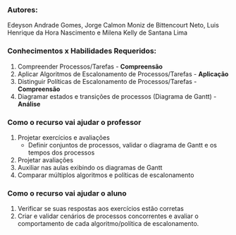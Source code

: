 ### **Autores:** 

Edeyson Andrade Gomes, Jorge Calmon Moniz de Bittencourt Neto, Luis Henrique da Hora Nascimento e Milena Kelly de Santana Lima

### **Conhecimentos x Habilidades Requeridos:**

1. Compreender Processos/Tarefas - **Compreensão**
2. Aplicar Algoritmos de Escalonamento de Processos/Tarefas - **Aplicação**
3. Distinguir Políticas de Escalonamento de Processos/Tarefas - **Compreensão**
4. Diagramar estados e transições de processos (Diagrama de Gantt) - **Análise**


### Como o recurso vai ajudar o professor

1. Projetar exercícios e avaliações
   - Definir conjuntos de processos, validar o diagrama de Gantt e os tempos dos processos 
3. Projetar avaliações
4. Auxiliar nas aulas exibindo os diagramas de Gantt
5. Comparar múltiplos algoritmos e políticas de escalonamento


### Como o recurso vai ajudar o aluno

1. Verificar se suas respostas aos exercícios estão corretas
2. Criar e validar cenários de processos concorrentes e avaliar o comportamento de cada algoritmo/política de escalonamento.


